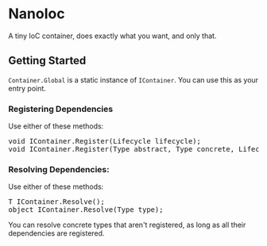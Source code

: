 # NanoIoc

A tiny IoC container, does exactly what you want, and only that.

## Getting Started

`Container.Global` is a static instance of `IContainer`. You can use this as your entry point.

### Registering Dependencies

Use either of these methods:

<pre>
void IContainer.Register<TAbstract, TConcrete>(Lifecycle lifecycle);
void IContainer.Register(Type abstract, Type concrete, Lifecycle lifecycle);
</pre>

### Resolving Dependencies:

Use either of these methods:

<pre>
T IContainer.Resolve<T>();
object IContainer.Resolve(Type type);
</pre>

You can resolve concrete types that aren't registered, as long as all their dependencies are registered.